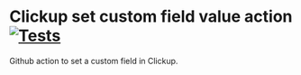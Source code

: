 # Clickup set custom field value action [![Tests](https://github.com/Vendic/clickup-change-task-assignee/actions/workflows/tests.yml/badge.svg)](https://github.com/Vendic/clickup-change-task-assignee/actions/workflows/tests.yml)
Github action to set a custom field in Clickup.



